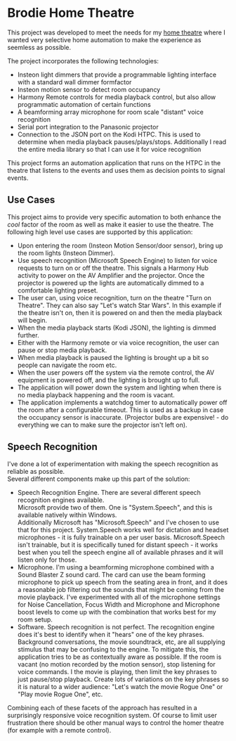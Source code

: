 # Brodie Home Theatre

This project was developed to meet the needs for my [home theatre](http://www.avsforum.com/forum/19-dedicated-theater-design-construction/1033681-brodie-home-theatre-build-thread-2.html#post46048545) where I wanted very selective home automation to make the experience as seemless as possible.

The project incorporates the following technologies: 
 - Insteon light dimmers that provide a programmable lighting interface with a standard wall dimmer formfactor
 - Insteon motion sensor to detect room occupancy
 - Harmony Remote controls for media playback control, but also allow programmatic automation of certain functions
 - A beamforming array microphone for room scale "distant" voice recognition
 - Serial port integration to the Panasonic projector
 - Connection to the JSON port on the Kodi HTPC.  This is used to determine when media playback 
 pauses/plays/stops.  Additionally I read the entire media library so that I can use it for 
 voice recognition

This project forms an automation application that runs on the HTPC in the theatre that listens 
to the events and uses them as decision points to signal events.

## Use Cases
 
This project aims to provide very specific automation to both enhance the *cool* factor of the 
room as well as make it easier to use the theatre.  The following high level use cases are 
supported by this application:
- Upon entering the room (Insteon Motion Sensor/door sensor), bring up the room lights (Insteon 
Dimmer).
- Use speech recognition (Microsoft Speech Engine) to listen for voice requests to turn on or 
off the theatre. This signals a Harmony Hub activity to power on the AV Amplifier and the
projector.  Once the projector is powered up the lights are automatically dimmed to a comfortable 
lighting preset.
- The user can, using voice recognition, turn on the theatre "Turn on Theatre".  They can also 
say "Let's watch Star Wars".  In this example if the theatre isn't on, then it is powered on and 
then the media playback will begin.
- When the media playback starts (Kodi JSON), the lighting is dimmed further.
- Either with the Harmony remote or via voice recognition, the user can pause or stop media playback.
- When media playback is paused the lighting is brought up a bit so people can navigate the room etc.
- When the user powers off the system via the remote control, the AV equipment is powered off, and 
the lighting is brought up to full.
- The application will power down the system and lighting when there is no media playback happening 
and the room is vacant.
- The application implements a watchdog timer to automatically power off the room after a configurable 
timeout.  This is used as a backup in case the occupancy sensor is inaccurate. (Projector bulbs are 
expensive! - do everything we can to make sure the projector isn't left on).

## Speech Recognition
I've done a lot of experimentation with making the speech recognition as reliable as possible.  
Several different components make up this part of the solution:
 - Speech Recognition Engine.  There are several different speech recognition engines available.  
 Microsoft provide two of them.  One is "System.Speech", and this is available natively within Windows.  
 Additionally Microsoft has "Microsoft.Speech" and I've chosen to use that for this project.  System.Speech 
 works well for dictation and headset microphones - it is fully trainable on a per user basis.  Microsoft.Speech 
 isn't trainable, but it is specifically tuned for distant speech - it works best when you tell the speech 
 engine all of available phrases and it will listen only for those.
 - Microphone.  I'm using a beamforming microphone combined with a Sound Blaster Z sound card.  The card can 
 use the beam forming microphone to pick up speech from the seating area in front, and it does a reasonable 
 job filtering out the sounds that might be coming from the movie playback.  I've experimented with all
 of the microphone settings for Noise Cancellation, Focus Width and Microphone and Microphone boost levels 
 to come up with the combination that works best for my room setup.
 - Software.  Speech recognition is not perfect.  The recognition engine does it's best to identify when 
 it "hears" one of the key phrases.  Background conversations, the movie soundtrack, etc, are all supplying 
 stimulus that may be confusing to the engine.  To mitigate this, the application tries to be as contextually
 aware as possible.  If the room is vacant (no motion recorded by the motion sensor), stop listening for voice
 commands.  I the movie is playing, then limit the key phrases to just pause/stop playback.  Create lots of
 variations on the key phrases so it is natural to a wider audience:  "Let's watch the movie Rogue One" or
 "Play movie Rogue One", etc.

 Combining each of these facets of the approach has resulted in a surprisingly responsive voice recognition
 system.  Of course to limit user frustration there should be other manual ways to control the homer theatre
 (for example with a remote control).